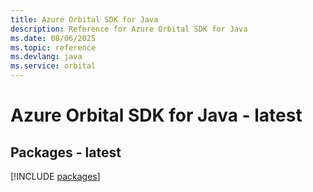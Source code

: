 ```yaml
---
title: Azure Orbital SDK for Java
description: Reference for Azure Orbital SDK for Java
ms.date: 08/06/2025
ms.topic: reference
ms.devlang: java
ms.service: orbital
---
```

# Azure Orbital SDK for Java - latest
## Packages - latest
[!INCLUDE [packages](orbital-index.md)]